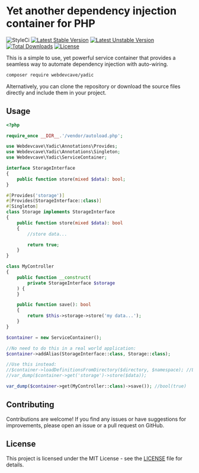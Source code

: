 # Yet another dependency injection container for PHP

![StyleCi](https://github.styleci.io/repos/816542238/shield)
[![Latest Stable Version](https://poser.pugx.org/webdevcave/yadic/v/stable?format=flat-square)](https://packagist.org/packages/webdevcave/yadic)
[![Latest Unstable Version](https://poser.pugx.org/webdevcave/yadic/v/unstable?format=flat-square)](https://packagist.org/packages/webdevcave/yadic)
[![Total Downloads](https://poser.pugx.org/webdevcave/yadic/downloads?format=flat-square)](https://packagist.org/packages/webdevcave/yadic)
[![License](https://poser.pugx.org/webdevcave/yadic/license?format=flat-square)](https://packagist.org/packages/webdevcave/yadic)

This is a simple to use, yet powerful service container that provides a seamless way to automate dependency injection
with auto-wiring.

```bash
composer require webdevcave/yadic
```

Alternatively, you can clone the repository or download the source files directly and include them in your project.

## Usage

```php
<?php

require_once __DIR__.'/vendor/autoload.php';

use Webdevcave\Yadic\Annotations\Provides;
use Webdevcave\Yadic\Annotations\Singleton;
use Webdevcave\Yadic\ServiceContainer;

interface StorageInterface
{
    public function store(mixed $data): bool;
}

#[Provides('storage')]
#[Provides(StorageInterface::class)]
#[Singleton]
class Storage implements StorageInterface
{
    public function store(mixed $data): bool
    {
        //store data...

        return true;
    }
}

class MyController
{
    public function __construct(
        private StorageInterface $storage
    ) {
    }

    public function save(): bool
    {
        return $this->storage->store('my data...');
    }
}

$container = new ServiceContainer();

//No need to do this in a real world application:
$container->addAlias(StorageInterface::class, Storage::class);

//Use this instead:
//$container->loadDefinitionsFromDirectory($directory, $namespace); //Loads annotations from classes declared in a PSR4 directory
//var_dump($container->get('storage')->store($data));

var_dump($container->get(MyController::class)->save()); //bool(true)
```

## Contributing
Contributions are welcome! If you find any issues or have suggestions for improvements,
please open an issue or a pull request on GitHub.

## License
This project is licensed under the MIT License - see the [LICENSE](LICENSE) file for details.
